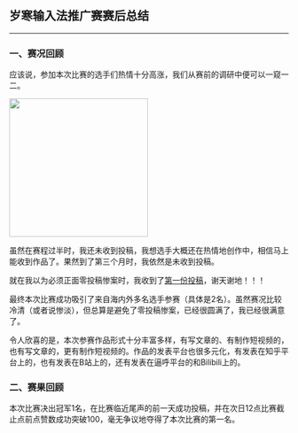 ## 岁寒输入法推广赛赛后总结
-------------------------
### 一、赛况回顾

应该说，参加本次比赛的选手们热情十分高涨，我们从赛前的调研中便可以一窥一二。

<img src="https://user-images.githubusercontent.com/17265184/122635384-35618000-d116-11eb-9fc8-8f6a88dba22f.jpg" width="250"  align="middle" />

虽然在赛程过半时，我还未收到投稿，我想选手大概还在热情地创作中，相信马上能收到作品了。果然到了第三个月时，我依然是未收到投稿。

就在我以为必须正面零投稿惨案时，我收到了[第一份投稿](https://www.zhihu.com/answer/1931908210)，谢天谢地！！！

最终本次比赛成功吸引了来自海内外多名选手参赛（具体是2名）。虽然赛况比较冷清（或者说惨淡），但总算是避免了零投稿惨案，已经很圆满了，我已经很满意了。

令人欣喜的是，本次参赛作品形式十分丰富多样，有写文章的、有制作短视频的，也有写文章的，更有制作短视频的。作品的发表平台也很多元化，有发表在知乎平台上的，也有发表在B站上的，还有发表在逼呼平台的和Bilibili上的。



### 二、赛果回顾

本次比赛决出冠军1名，在比赛临近尾声的前一天成功投稿，并在次日12点比赛截止点前点赞数成功突破100，毫无争议地夺得了本次比赛的第一名。
